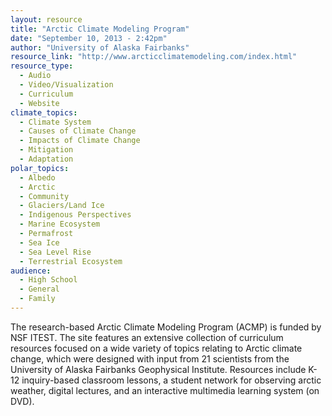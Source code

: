 ```yaml
---
layout: resource
title: "Arctic Climate Modeling Program"
date: "September 10, 2013 - 2:42pm"
author: "University of Alaska Fairbanks"
resource_link: "http://www.arcticclimatemodeling.com/index.html"
resource_type:
  - Audio
  - Video/Visualization
  - Curriculum
  - Website
climate_topics:
  - Climate System
  - Causes of Climate Change
  - Impacts of Climate Change
  - Mitigation
  - Adaptation
polar_topics:
  - Albedo
  - Arctic
  - Community
  - Glaciers/Land Ice
  - Indigenous Perspectives
  - Marine Ecosystem
  - Permafrost
  - Sea Ice
  - Sea Level Rise
  - Terrestrial Ecosystem
audience:
  - High School
  - General
  - Family
---
```


The research-based Arctic Climate Modeling Program (ACMP) is funded by NSF ITEST. The site features an extensive collection of curriculum resources focused on a wide variety of topics relating to Arctic climate change, which were designed with input from 21 scientists from the University of Alaska Fairbanks Geophysical Institute. Resources include K-12 inquiry-based classroom lessons, a student network for observing arctic weather, digital lectures, and an interactive multimedia learning system (on DVD).